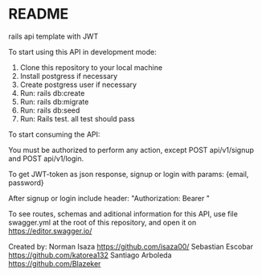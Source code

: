 # README

rails api template with JWT

To start using this API in development mode:

1. Clone this repository to your local machine
2. Install postgress if necessary
3. Create postgress user if necessary
4. Run: rails db:create
5. Run: rails db:migrate
6. Run: rails db:seed
7. Run: Rails test. all test should pass

To start consuming the API:

You must be authorized to perform any action,
except POST api/v1/signup and POST api/v1/login.

To get JWT-token as json response,
signup or login with params: {email, password}

After signup or login include header:
"Authorization: Bearer <JWT-token>"

To see routes, schemas and aditional information for
this API, use file swagger.yml at the root of this
repository, and open it on https://editor.swagger.io/

Created by:
Norman Isaza https://github.com/isaza00/
Sebastian Escobar https://github.com/katorea132
Santiago Arboleda https://github.com/Blazeker
